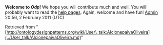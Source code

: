 __Welcome to _Odp_!__ We hope you will contribute much and well. 
You will probably want to read the [help pages](http://ontologydesignpatterns.org/wiki/Help:Contents "Help:Contents"). Again, welcome and have fun! [Admin](../User/ValentinaPresutti.md "User:ValentinaPresutti") 20:56, 2 February 2011 (UTC)





Retrieved from "[http://ontologydesignpatterns.org/wiki/User\_talk:AlcionepaivaOliveira](../User_talk/AlcionepaivaOliveira.md)"